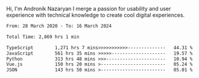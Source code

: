 Hi, I'm Andronik Nazaryan
I merge a passion for usability and user experience with technical knowledge to create cool digital experiences.


<!--START_SECTION:waka-->

```txt
From: 28 March 2020 - To: 16 March 2024

Total Time: 2,869 hrs 1 min

TypeScript        1,271 hrs 7 mins>>>>>>>>>>>--------------   44.31 %
JavaScript        561 hrs 35 mins >>>>>--------------------   19.57 %
Python            313 hrs 48 mins >>>----------------------   10.94 %
Vue.js            150 hrs 20 mins >------------------------   05.24 %
JSON              143 hrs 50 mins >------------------------   05.01 %
```

<!--END_SECTION:waka-->
